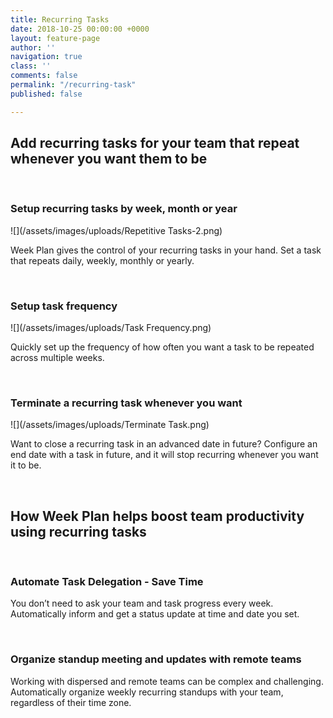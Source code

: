 ```yaml
---
title: Recurring Tasks
date: 2018-10-25 00:00:00 +0000
layout: feature-page
author: ''
navigation: true
class: ''
comments: false
permalink: "/recurring-task"
published: false

---
```

## Add recurring tasks for your team that repeat whenever you want them to be

 

### **Setup recurring tasks by week, month or year**

![](/assets/images/uploads/Repetitive Tasks-2.png)

Week Plan gives the control of your recurring tasks in your hand. Set a task that repeats daily, weekly, monthly or yearly.

 

### **Setup task frequency**

![](/assets/images/uploads/Task Frequency.png)

Quickly set up the frequency of how often you want a task to be repeated across multiple weeks.

 

### **Terminate a recurring task whenever you want**

![](/assets/images/uploads/Terminate Task.png)

Want to close a recurring task in an advanced date in future? Configure an end date with a task in future, and it will stop recurring whenever you want it to be.

 

## **How Week Plan helps boost team productivity using recurring tasks**

 

### **Automate Task Delegation - Save Time** 

You don’t need to ask your team and task progress every week. Automatically inform and get a status update at time and date you set.

 

### **Organize standup meeting and updates with remote teams**

Working with dispersed and remote teams can be complex and challenging. Automatically organize weekly recurring standups with your team, regardless of their time zone. 